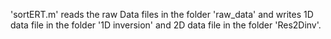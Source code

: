 'sortERT.m' reads the raw Data files in the folder 'raw_data' and writes 1D data file in the folder '1D inversion' and 2D data file in the folder 'Res2Dinv'. 
